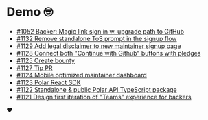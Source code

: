 # Demo 🤓

<!-- POLAR type=issues id=jlaerbca org=polarsource repo=polar limit=10 sort=recently_updated -->

* [#1052 Backer: Magic link sign in w. upgrade path to GitHub](https://github.com/polarsource/polar/issues/1052)
* [#1132 Remove standalone ToS prompt in the signup flow](https://github.com/polarsource/polar/issues/1132)
* [#1129 Add legal disclaimer to new maintainer signup page](https://github.com/polarsource/polar/issues/1129)
* [#1128 Connect both "Continue with Github" buttons with pledges](https://github.com/polarsource/polar/issues/1128)
* [#1125 Create bounty](https://github.com/polarsource/polar/issues/1125)
* [#1127 Tip PR](https://github.com/polarsource/polar/issues/1127)
* [#1124 Mobile optimized maintainer dashboard](https://github.com/polarsource/polar/issues/1124)
* [#1123 Polar React SDK](https://github.com/polarsource/polar/issues/1123)
* [#1122 Standalone & public Polar API TypeScript package](https://github.com/polarsource/polar/issues/1122)
* [#1121 Design first iteration of "Teams" experience for backers](https://github.com/polarsource/polar/issues/1121)

<!-- POLAR-END id=jlaerbca -->

❤️